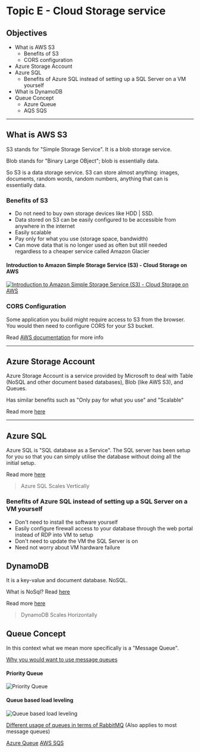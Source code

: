 # Topic E - Cloud Storage service

## Objectives

-   What is AWS S3
    -   Benefits of S3
    -   CORS configuration
-   Azure Storage Account
-   Azure SQL
    -   Benefits of Azure SQL instead of setting up a SQL Server on a VM yourself
-   What is DynamoDB
-   Queue Concept
    -   Azure Queue
    -   AQS SQS

---

## What is AWS S3

S3 stands for "Simple Storage Service". It is a blob storage service.

Blob stands for "Binary Large OBject"; blob is essentially data.

So S3 is a data storage service. S3 can store almost anything: images, documents, random words, random numbers, anything that can is essentially data.

### Benefits of S3

-   Do not need to buy own storage devices like HDD | SSD.
-   Data stored on S3 can be easily configured to be accessible from anywhere in the internet
-   Easily scalable
-   Pay only for what you use (storage space, bandwidth)
-   Can move data that is no longer used as often but still needed regardless to a cheaper service called Amazon Glacier

#### Introduction to Amazon Simple Storage Service (S3) - Cloud Storage on AWS

[![Introduction to Amazon Simple Storage Service (S3) - Cloud Storage on AWS](https://img.youtube.com/vi/rKpKHulqYOQ/0.jpg)](https://www.youtube.com/watch?v=rKpKHulqYOQ)

### CORS Configuration

Some application you build might require access to S3 from the browser. You would then need to configure CORS for your S3 bucket.

Read [AWS documentation](https://docs.aws.amazon.com/AmazonS3/latest/dev/cors.html) for more info

---

## Azure Storage Account

Azure Storage Account is a service provided by Microsoft to deal with Table (NoSQL and other document based databases), Blob (like AWS S3), and Queues.

Has similar benefits such as "Only pay for what you use" and "Scalable"

Read more [here](https://docs.microsoft.com/en-us/azure/storage/common/storage-introduction)

---

## Azure SQL

Azure SQL is "SQL database as a Service". The SQL server has been setup for you so that you can simply utilise the database without doing all the initial setup.

Read more [here](https://azure.microsoft.com/en-in/services/sql-database/)

> Azure SQL Scales Vertically

### Benefits of Azure SQL instead of setting up a SQL Server on a VM yourself

-   Don't need to install the software yourself
-   Easily configure firewall access to your database through the web portal instead of RDP into VM to setup
-   Don't need to update the VM the SQL Server is on
-   Need not worry about VM hardware failure

## DynamoDB

It is a key-value and document database. NoSQL.

What is NoSql? Read [here](https://www.mongodb.com/nosql-inline)

Read more [here](https://aws.amazon.com/dynamodb/)

> DynamoDB Scales Horizontally

## Queue Concept

In this context what we mean more specifically is a "Message Queue".

[Why you would want to use message queues](https://stackify.com/message-queues-12-reasons/)

#### Priority Queue

![Priority Queue](https://lh4.googleusercontent.com/i0aEIRUDm47hXLlVuB2XZN9ev4N_z4rLjZ0U_sCMYzQVMOw62U6hhhvbQbVvmPYzgGKjsB0yZib02TJrIYg4IF802mBtrDw37CInifUn0DF3Gjoj5Ze8PmEbKz3Bf23Yk7Yt)

#### Queue based load leveling

![Queue based load leveling](https://lh4.googleusercontent.com/i0aEIRUDm47hXLlVuB2XZN9ev4N_z4rLjZ0U_sCMYzQVMOw62U6hhhvbQbVvmPYzgGKjsB0yZib02TJrIYg4IF802mBtrDw37CInifUn0DF3Gjoj5Ze8PmEbKz3Bf23Yk7Yt)

[Different usage of queues in terms of RabbitMQ](https://www.rabbitmq.com/getstarted.html) (Also applies to most message queues)

[Azure Queue](https://azure.microsoft.com/en-us/services/storage/queues/)
[AWS SQS](https://aws.amazon.com/sqs/)
